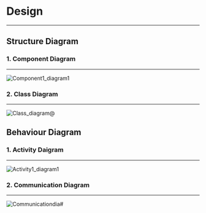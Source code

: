 # Design

---

## Structure Diagram

### 1. Component Diagram

---

![Component1_diagram1](https://user-images.githubusercontent.com/94213473/143199978-9220733a-890e-4d19-bcda-48e9ee6b0699.png)


### 2. Class Diagram

---

![Class_diagram@](https://user-images.githubusercontent.com/94213473/143200066-cbb1afcb-2339-4471-baff-bd33d7158d92.png)


## Behaviour Diagram

### 1. Activity Daigram

---

![Activity1_diagram1](https://user-images.githubusercontent.com/94213473/143200315-d92d3b85-a3be-4b08-ae40-5735f63168d6.png)


### 2. Communication Diagram

---

![Communicationdia#](https://user-images.githubusercontent.com/94213473/143200393-0f3734f2-f8ee-4a3a-832f-a283cb42ad51.png)
